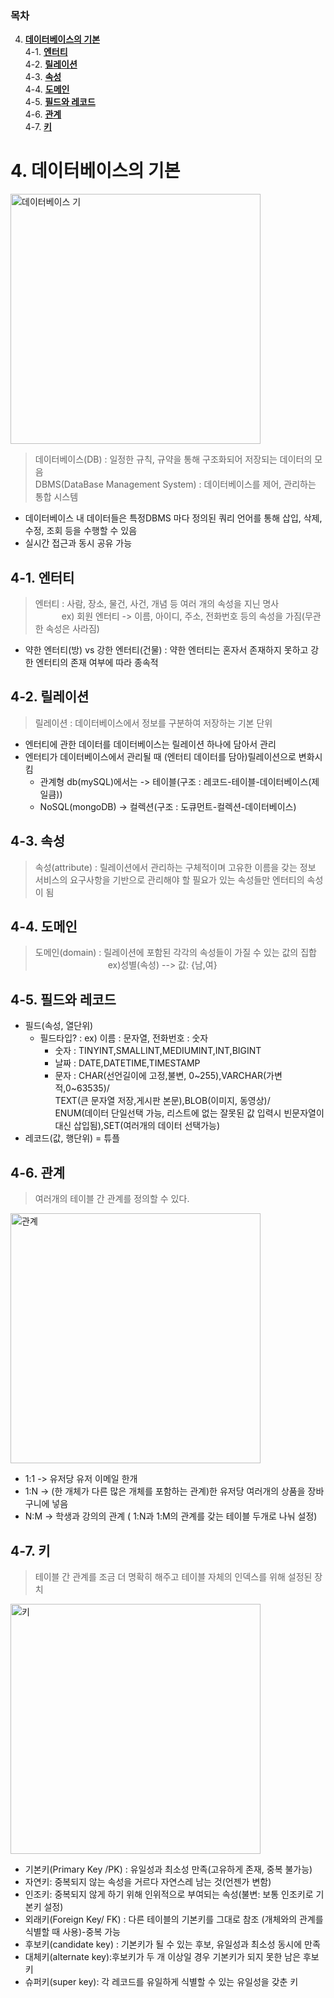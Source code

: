 ### 목차

4. [**데이터베이스의 기본**](#4-데이터베이스의-기본)<br>
4-1. [**엔터티**](#4-1-엔터티)<br>
4-2. [**릴레이션**](#4-2-릴레이션)<br>
4-3. [**속성**](#4-3-속성)<br>
4-4. [**도메인**](#4-4-도메인)<br>
4-5. [**필드와 레코드**](#4-5-필드와-레코드)<br>
4-6. [**관계**](#4-6-관계)<br>
4-7. [**키**](#4-7-키)<br>


# 4. 데이터베이스의 기본
<img width="400" alt="데이터베이스 기" src="https://github.com/myeon0109/06CSSTUDY/blob/4272080dc60203970fbacf26910150b1fd359d4c/image/KakaoTalk_20230912_230057817.jpg">

> 데이터베이스(DB) : 일정한 규칙, 규약을 통해 구조화되어 저장되는 데이터의 모음<br>
DBMS(DataBase Management System) : 데이터베이스를 제어, 관리하는 통합 시스템<br>

- 데이터베이스 내 데이터들은 특정DBMS 마다 정의된 쿼리 언어를 통해 삽입, 삭제, 수정, 조회 등을 수행할 수 있음 
- 실시간 접근과 동시 공유 가능


## 4-1. 엔터티

> 엔터티 : 사람, 장소, 물건, 사건, 개념 등 여러 개의 속성을 지닌 명사<br>
>    ex) 회원 엔터티 -> 이름, 아이디, 주소, 전화번호 등의 속성을 가짐(무관한 속성은 사라짐)

 - 약한 엔터티(방) vs 강한 엔터티(건물) : 약한 엔터티는 혼자서 존재하지 못하고 강한 엔터티의 존재 여부에 따라 종속적

## 4-2. 릴레이션

> 릴레이션 : 데이터베이스에서 정보를 구분하여 저장하는 기본 단위<br>
 -  엔터티에 관한 데이터를 데이터베이스는 릴레이션 하나에 담아서 관리
 -  엔터티가 데이터베이스에서 관리될 때 (엔터티 데이터를 담아)릴레이션으로 변화시킴
    - 관계형 db(mySQL)에서는 -> 테이블(구조 : 레코드-테이블-데이터베이스(제일큼))
    - NoSQL(mongoDB) -> 컬렉션(구조 : 도큐먼트-컬렉션-데이터베이스)

## 4-3. 속성

> 속성(attribute) : 릴레이션에서 관리하는 구체적이며 고유한 이름을 갖는 정보<br>
> 서비스의 요구사항을 기반으로 관리해야 할 필요가 있는 속성들만 엔터티의 속성이 됨 


## 4-4. 도메인

> 도메인(domain) : 릴레이션에 포함된 각각의 속성들이 가질 수 있는 값의 집합<br>
>          ex)성별(속성) --> 값: {남,여}<br>


## 4-5. 필드와 레코드

- 필드(속성, 열단위)
    - 필드타입? : ex) 이름 : 문자열, 전화번호 : 숫자
      - 숫자 : TINYINT,SMALLINT,MEDIUMINT,INT,BIGINT
      - 날짜 : DATE,DATETIME,TIMESTAMP
      - 문자 : CHAR(선언길이에 고정,불변, 0~255),VARCHAR(가변적,0~63535)/<br>
               TEXT(큰 문자열 저장,게시판 본문),BLOB(이미지, 동영상)/<br>
               ENUM(데이터 단일선택 가능, 리스트에 없는 잘못된 값 입력시 빈문자열이 대신 삽입됨),SET(여러개의 데이터 선택가능)
- 레코드(값, 행단위) = 튜플
 
## 4-6. 관계 

> 여러개의 테이블 간 관계를 정의할 수 있다.

<img width="400" alt="관계" src="https://github.com/myeon0109/06CSSTUDY/blob/4272080dc60203970fbacf26910150b1fd359d4c/image/KakaoTalk_20230912_230057817_01.jpg">

 - 1:1 -> 유저당 유저 이메일 한개
 - 1:N -> (한 개체가 다른 많은 개체를 포함하는 관계)한 유저당 여러개의 상품을 장바구니에 넣음
 - N:M -> 학생과 강의의 관계 ( 1:N과 1:M의  관계를 갖는 테이블 두개로 나눠 설정)
   
## 4-7. 키 

>  테이블 간 관계를 조금 더 명확히 해주고 테이블 자체의 인덱스를 위해 설정된 장치

<img width="400" alt="키" src="https://github.com/myeon0109/06CSSTUDY/blob/4272080dc60203970fbacf26910150b1fd359d4c/image/KakaoTalk_20230912_230057817_02.jpg">

 - 기본키(Primary Key /PK) : 유일성과 최소성 만족(고유하게 존재, 중복 불가능)
  - 자연키: 중복되지 않는 속성을 거르다 자연스레 남는 것(언젠가 변함)
  - 인조키: 중복되지 않게 하기 위해 인위적으로 부여되는 속성(불변: 보통 인조키로 기본키 설정)
 - 외래키(Foreign Key/ FK) : 다른 테이블의 기본키를 그대로 참조 (개체와의 관계를 식별할 때 사용)-중복 가능
 - 후보키(candidate key) : 기본키가 될 수 있는 후보, 유일성과 최소성 동시에 만족
 - 대체키(alternate key):후보키가 두 개 이상일 경우 기본키가 되지 못한 남은 후보키
 - 슈퍼키(super key): 각 레코드를 유일하게 식별할 수 있는 유일성을 갖춘 키


<br>
